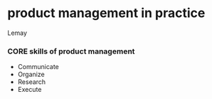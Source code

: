 # product management in practice

Lemay


### CORE skills of product management

- Communicate
- Organize
- Research
- Execute